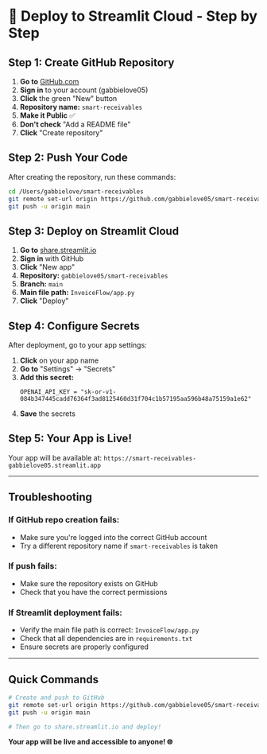 # 🚀 Deploy to Streamlit Cloud - Step by Step

## **Step 1: Create GitHub Repository**

1. **Go to** [GitHub.com](https://github.com)
2. **Sign in** to your account (gabbielove05)
3. **Click** the green "New" button
4. **Repository name:** `smart-receivables`
5. **Make it Public** ✅
6. **Don't check** "Add a README file"
7. **Click** "Create repository"

## **Step 2: Push Your Code**

After creating the repository, run these commands:

```bash
cd /Users/gabbielove/smart-receivables
git remote set-url origin https://github.com/gabbielove05/smart-receivables.git
git push -u origin main
```

## **Step 3: Deploy on Streamlit Cloud**

1. **Go to** [share.streamlit.io](https://share.streamlit.io)
2. **Sign in** with GitHub
3. **Click** "New app"
4. **Repository:** `gabbielove05/smart-receivables`
5. **Branch:** `main`
6. **Main file path:** `InvoiceFlow/app.py`
7. **Click** "Deploy"

## **Step 4: Configure Secrets**

After deployment, go to your app settings:

1. **Click** on your app name
2. **Go to** "Settings" → "Secrets"
3. **Add this secret:**
   ```
   OPENAI_API_KEY = "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"
   ```
4. **Save** the secrets

## **Step 5: Your App is Live!**

Your app will be available at:
`https://smart-receivables-gabbielove05.streamlit.app`

---

## **Troubleshooting**

### **If GitHub repo creation fails:**
- Make sure you're logged into the correct GitHub account
- Try a different repository name if `smart-receivables` is taken

### **If push fails:**
- Make sure the repository exists on GitHub
- Check that you have the correct permissions

### **If Streamlit deployment fails:**
- Verify the main file path is correct: `InvoiceFlow/app.py`
- Check that all dependencies are in `requirements.txt`
- Ensure secrets are properly configured

---

## **Quick Commands**

```bash
# Create and push to GitHub
git remote set-url origin https://github.com/gabbielove05/smart-receivables.git
git push -u origin main

# Then go to share.streamlit.io and deploy!
```

**Your app will be live and accessible to anyone! 🌐**
